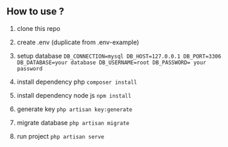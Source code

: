 ## How to use ?

 1.  clone this repo
 2.  create .env (duplicate from .env-example)
 3.  setup database
		    `DB_CONNECTION=mysql
		    DB_HOST=127.0.0.1
		    DB_PORT=3306
		    DB_DATABASE=your database
		    DB_USERNAME=root
		    DB_PASSWORD= your password`
		  
 4.  install dependency php `composer install` 
 5.  install dependency node js `npm install`
 6.  generate key `php artisan key:generate`
 7.  migrate database `php artisan migrate`
 8.  run project `php artisan serve`